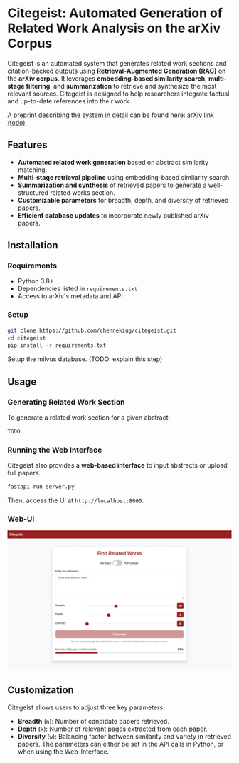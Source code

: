 # Citegeist: Automated Generation of Related Work Analysis on the arXiv Corpus

Citegeist is an automated system that generates related work sections and citation-backed outputs using **Retrieval-Augmented Generation (RAG)** on the **arXiv corpus**. It leverages **embedding-based similarity search**, **multi-stage filtering**, and **summarization** to retrieve and synthesize the most relevant sources. Citegeist is designed to help researchers integrate factual and up-to-date references into their work.

A preprint describing the system in detail can be found here: [arXiv link (todo)]()


## Features
- **Automated related work generation** based on abstract similarity matching.
- **Multi-stage retrieval pipeline** using embedding-based similarity search.
- **Summarization and synthesis** of retrieved papers to generate a well-structured related works section.
- **Customizable parameters** for breadth, depth, and diversity of retrieved papers.
- **Efficient database updates** to incorporate newly published arXiv papers.

## Installation

### Requirements
- Python 3.8+
- Dependencies listed in `requirements.txt`
- Access to arXiv's metadata and API

### Setup
```bash
git clone https://github.com/chenneking/citegeist.git
cd citegeist
pip install -r requirements.txt
```
Setup the milvus database. (TODO: explain this step)

## Usage

### Generating Related Work Section
To generate a related work section for a given abstract:
```python
TODO
```

### Running the Web Interface
Citegeist also provides a **web-based interface** to input abstracts or upload full papers.
```bash
fastapi run server.py
```
Then, access the UI at `http://localhost:8000`.

### Web-UI
![Web-UI Overview](https://github.com/chenneking/citegeist/blob/main/img/citegeist.jpg?raw=true)


## Customization
Citegeist allows users to adjust three key parameters:
- **Breadth** (`n`): Number of candidate papers retrieved.
- **Depth** (`k`): Number of relevant pages extracted from each paper.
- **Diversity** (`w`): Balancing factor between similarity and variety in retrieved papers.
The parameters can either be set in the API calls in Python, or when using the Web-Interface.

